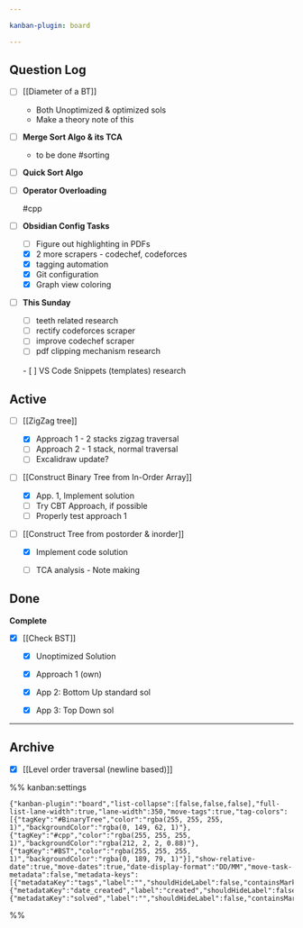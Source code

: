 ```yaml
---

kanban-plugin: board

---
```


## Question Log

- [ ] [[Diameter of a BT]]
	
	- Both Unoptimized & optimized sols
	 - Make a theory note of this
- [ ] **Merge Sort Algo & its TCA**
	- to be done #sorting
- [ ] **Quick Sort Algo**
- [ ] **Operator Overloading**
	
	#cpp
- [ ] **Obsidian Config Tasks**
	
	 - [ ] Figure out highlighting in PDFs
	 - [x] 2 more scrapers - codechef, codeforces
	 - [x] tagging automation
	 - [x] Git configuration
	 - [x] Graph view coloring
- [ ] **This Sunday**
	
	- [ ] teeth related research
	- [ ] rectify codeforces scraper
	- [ ] improve codechef scraper
	- [ ] pdf clipping mechanism research
	<br/>
	- [ ] VS Code Snippets (templates) research


## Active

- [ ] [[ZigZag tree]]
	
	- [x] Approach 1 - 2 stacks zigzag traversal
	- [ ] Approach 2 - 1 stack, normal traversal
	- [ ] Excalidraw update?
- [ ] [[Construct Binary Tree from In-Order Array]]
	
	- [x] App. 1, Implement solution
	- [ ] Try CBT Approach, if possible
	- [ ] Properly test approach 1
- [ ] [[Construct Tree from postorder & inorder]]
	
	- [x] Implement code solution
	- [ ] TCA analysis - Note making


## Done

**Complete**
- [x] [[Check BST]]
	
	- [x] Unoptimized Solution
	- [x] Approach 1 (own)
	- [x] App 2: Bottom Up standard sol
	- [x] App 3: Top Down sol


***

## Archive

- [x] [[Level order traversal (newline based)]]

%% kanban:settings
```
{"kanban-plugin":"board","list-collapse":[false,false,false],"full-list-lane-width":true,"lane-width":350,"move-tags":true,"tag-colors":[{"tagKey":"#BinaryTree","color":"rgba(255, 255, 255, 1)","backgroundColor":"rgba(0, 149, 62, 1)"},{"tagKey":"#cpp","color":"rgba(255, 255, 255, 1)","backgroundColor":"rgba(212, 2, 2, 0.88)"},{"tagKey":"#BST","color":"rgba(255, 255, 255, 1)","backgroundColor":"rgba(0, 189, 79, 1)"}],"show-relative-date":true,"move-dates":true,"date-display-format":"DD/MM","move-task-metadata":false,"metadata-keys":[{"metadataKey":"tags","label":"","shouldHideLabel":false,"containsMarkdown":false},{"metadataKey":"date_created","label":"created","shouldHideLabel":false,"containsMarkdown":false},{"metadataKey":"solved","label":"","shouldHideLabel":false,"containsMarkdown":false}]}
```
%%
